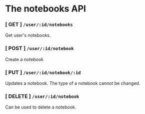 # The notebooks API

### [ GET ] `/user/:id/notebooks`

Get user's notebooks.

### [ POST ] `/user/:id/notebook`

Create a notebook

### [ PUT ] `/user/:id/notebook/:id`

Updates a notebook. The type of a notebook cannot be changed.

### [ DELETE ] `/user/:id/notebook`

Can be used to delete a notebook.


